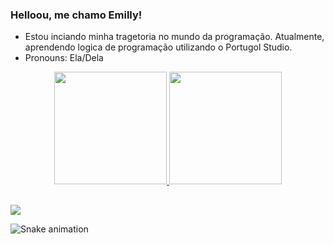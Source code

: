### Helloou, me chamo Emilly!

- Estou inciando minha tragetoria no mundo da programação. Atualmente, aprendendo logica de programação utilizando o Portugol Studio.
- Pronouns: Ela/Dela

<div align="center">
  <a href="https://github.com/emsnascimento">
  <img height="180em" src="https://github-readme-stats.vercel.app/api?username=emsnascimento&show_icons=true&theme=midnight-purple&include_all_commits=true&count_private=true"/>
  <img height="180em" src="https://github-readme-stats.vercel.app/api/top-langs/?username=emsnascimento&layout=compact&langs_count=7&theme=midnight-purple"/>
</div>

  ##
  
<div> 
  
  <a href = "mailto:emsnascimento@gmail.com"><img src="https://img.shields.io/badge/-Gmail-%23333?style=for-the-badge&logo=gmail&logoColor=white" target="_blank"></a>
  
  ![Snake animation](https://github.com/emsnascimento/emsnascimento/blob/output/github-contribution-grid-snake.svg)
  
</div>
